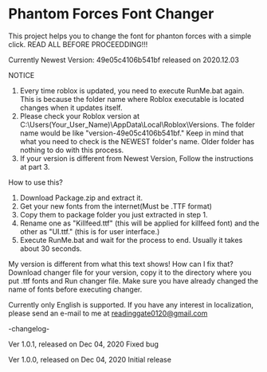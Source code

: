 # Phantom Forces Font Changer
This project helps you to change the font for phanton forces with a simple click.
READ ALL BEFORE PROCEEDDING!!!

Currently Newest Version: 49e05c4106b541bf released on 2020.12.03


   NOTICE
  1. Every time roblox is updated, you need to execute RunMe.bat again. This is because the folder name where Roblox executable is located changes when it updates itself.
  2. Please check your Roblox version at C:\Users\(Your_User_Name)\AppData\Local\Roblox\Versions. The folder name would be like "version-49e05c4106b541bf." Keep in mind that what you need to check is the NEWEST folder's name. Older folder has nothing to do with this process.
  3. If your version is different from Newest Version, Follow the instructions at part 3.


  How to use this?
  1. Download Package.zip and extract it.
  2. Get your new fonts from the internet(Must be .TTF format) 
  3. Copy them to package folder you just extracted in step 1.
  4. Rename one as "Killfeed.ttf" (this will be applied for killfeed font) and the other as "UI.ttf." (this is for user interface.)
  5. Execute RunMe.bat and wait for the process to end. Usually it takes about 30 seconds.


   My version is different from what this text shows! How can I fix that?
   Download changer file for your version, copy it to the directory where you put .ttf fonts and Run changer file. Make sure you have already changed the name of fonts before executing changer.
  
Currently only English is supported. If you have any interest in localization, please send an e-mail to me at readinggate0120@gmail.com

-changelog-
 
Ver 1.0.1, released on Dec 04, 2020
Fixed bug

Ver 1.0.0, released on Dec 04, 2020
Initial release
